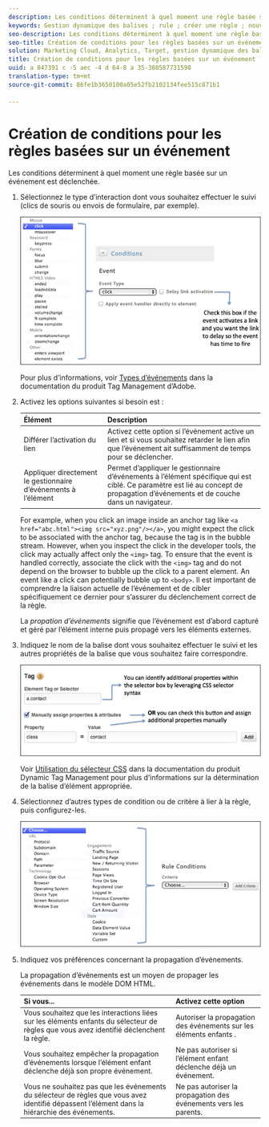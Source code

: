 ```yaml
---
description: Les conditions déterminent à quel moment une règle basée sur un événement est déclenchée.
keywords: Gestion dynamique des balises ; rule ; créer une règle ; nouvelle règle ; règle basée sur un événement ; différer l'activation du lien ; apply event handler directly to element ; bubbling ; propagation d'événements
seo-description: Les conditions déterminent à quel moment une règle basée sur un événement est déclenchée.
seo-title: Création de conditions pour les règles basées sur un événement
solution: Marketing Cloud, Analytics, Target, gestion dynamique des balises
title: Création de conditions pour les règles basées sur un événement
uuid: a 847391 c -5 aec -4 d 64-8 a 35-388587731598
translation-type: tm+mt
source-git-commit: 86fe1b3650100a05e52fb2102134fee515c871b1

---
```



# Création de conditions pour les règles basées sur un événement

Les conditions déterminent à quel moment une règle basée sur un événement est déclenchée.

1. Sélectionnez le type d’interaction dont vous souhaitez effectuer le suivi (clics de souris ou envois de formulaire, par exemple).  

   ![](assets/condition-event-based.png)

   Pour plus d’informations, voir [Types d’événements](https://marketing.adobe.com/resources/help/en_US/dtm/event_types.html) dans la documentation du produit Tag Management d’Adobe.

1. Activez les options suivantes si besoin est :

   | Élément | Description |
   |--- |--- |
   | Différer l’activation du lien | Activez cette option si l’événement active un lien et si vous souhaitez retarder le lien afin que l’événement ait suffisamment de temps pour se déclencher. |
   | Appliquer directement le gestionnaire d’événements à l’élément | Permet d’appliquer le gestionnaire d’événements à l’élément spécifique qui est ciblé. Ce paramètre est lié au concept de propagation d’événements et de couche dans un navigateur. |

   For example, when you click an image inside an anchor tag like `<a href="abc.html"><img src="xyz.png"/></a>`, you might expect the click to be associated with the anchor tag, because the tag is in the bubble stream. However, when you inspect the click in the developer tools, the click may actually affect only the `<img>` tag. To ensure that the event is handled correctly, associate the click with the `<img>` tag and do not depend on the browser to bubble up the click to a parent element. An event like a click can potentially bubble up to `<body>`. Il est important de comprendre la liaison actuelle de l’événement et de cibler spécifiquement ce dernier pour s’assurer du déclenchement correct de la règle.

   La *propation d’événements* signifie que l’événement est d’abord capturé et géré par l’élément interne puis propagé vers les éléments externes.

1. Indiquez le nom de la balise dont vous souhaitez effectuer le suivi et les autres propriétés de la balise que vous souhaitez faire correspondre.  

   ![](assets/condition-event-based2.png)

   Voir [Utilisation du sélecteur CSS](https://marketing.adobe.com/resources/help/en_US/dtm/css-selector.html) dans la documentation du produit Dynamic Tag Management pour plus d’informations sur la détermination de la balise d’élément appropriée.

1. Sélectionnez d’autres types de condition ou de critère à lier à la règle, puis configurez-les.

   ![](assets/condition-event-based3.png)

1. Indiquez vos préférences concernant la propagation d’événements.

   La propagation d’événements est un moyen de propager les événements dans le modèle DOM HTML.

   | Si vous... | Activez cette option |
   |--- |--- |
   | Vous souhaitez que les interactions liées sur les éléments enfants du sélecteur de règles que vous avez identifié déclenchent la règle. | Autoriser la propagation des événements sur les éléments enfants . |
   | Vous souhaitez empêcher la propagation d’événements lorsque l’élément enfant déclenche déjà son propre événement. | Ne pas autoriser si l’élément enfant déclenche déjà un événement. |
   | Vous ne souhaitez pas que les événements du sélecteur de règles que vous avez identifié dépassent l’élément dans la hiérarchie des événements. | Ne pas autoriser la propagation des événements vers les parents. |
